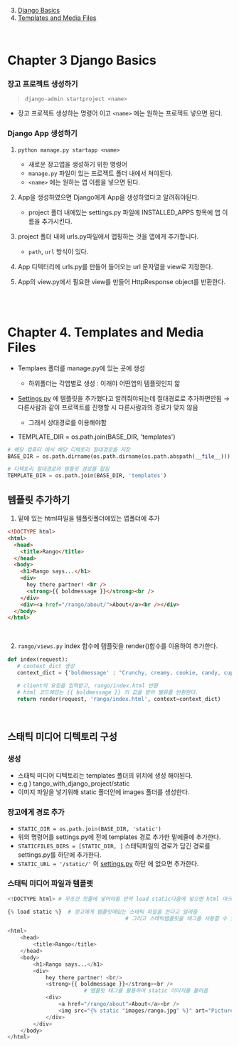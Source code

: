 3. [Django Basics](#-chpater-3-django-basics)
4. [Templates and Media Files](#-chapter-4-templates-and-media-files)

<br>

# Chapter 3 Django Basics

### 장고 프로젝트 생성하기

> `django-admin startproject <name>`

- 장고 프로젝트 생성하는 명령어 이고 `<name>` 에는 원하는 프로젝트 넣으면 된다.

### Django App 생성하기

1. `python manage.py startapp <name>`

   - 새로운 장고앱을 생성하기 위한 명령어
   - `manage.py` 파일이 있는 프로젝트 폴더 내에서 쳐야된다.
   - `<name>` 에는 원하는 앱 이름을 넣으면 된다.

2. App을 생성하였으면 Django에게 App을 생성하였다고 알려줘야된다.

   - project 폴더 내에있는 settings.py 파일에 INSTALLED_APPS 항목에 앱 이름을 추가시킨다.

3. project 폴더 내에 urls.py파일에서 맵핑하는 것을 앱에게 추가합니다.

   - `path`, `url` 방식이 있다.

4. App 디텍터리에 urls.py를 만들어 들어오는 url 문자열을 view로 지정한다.

5. App의 view.py에서 필요한 view를 만들어 HttpResponse object를 반환한다.

<br>
<br>

# Chapter 4. Templates and Media Files

- Templaes 폴더를 manage.py에 있는 곳에 생성

  - 하위폴더는 각앱별로 생성 : 이래야 어떤앱의 템플릿인지 앎

- [Settings.py](http://settings.py) 에 템플릿을 추가했다고 알려줘야되는데 절대경로로 추가하면안됨 → 다른사람과 같이 프로젝트를 진행할 시 다른사람과의 경로가 맞지 않음

  - 그래서 상대경로를 이용해야함

- TEMPLATE_DIR = os.path.join(BASE_DIR, 'templates')

```python
# 해당 컴퓨터 에서 해당 디텍토리 절대경로를 저장
BASE_DIR = os.path.dirname(os.path.dirname(os.path.abspath(__file__)))

# 디텍토리 절대경로와 템플릿 경로를 합침
TEMPLATE_DIR = os.path.join(BASE_DIR, 'templates')
```

## 템플릿 추가하기

1. 밑에 있는 html파일을 템플릿폴더에있는 앱폴더에 추가

```html
<!DOCTYPE html>
<html>
  <head>
    <title>Rango</title>
  </head>
  <body>
    <h1>Rango says...</h1>
    <div>
      hey there partner! <br />
      <strong>{{ boldmessage }}</strong><br />
    </div>
    <div><a href="/rango/about/">About</a><br /></div>
  </body>
</html>
```

<br>

2. `rango/views.py` index 함수에 템플릿을 render()함수를 이용하여 추가한다.

```python
def index(request):
   # context_dict 생성
   context_dict = {'boldmessage' : "Crunchy, creamy, cookie, candy, cupcake!"}

   # client의 요청을 입력받고, rango/index.html 반환
   # html 코드에있는 {{ boldmessage }} 키 값을 받아 밸류를 반환한다.
   return render(request, 'rango/index.html', context=context_dict)
```

<br>

## 스태틱 미디어 디텍토리 구성

### 생성

- 스태틱 미디어 디텍토리는 templates 폴더의 위치에 생성 해야된다.
- e.g ) tango_with_django_project/static
- 이미지 파일을 넣기위해 static 폴더안에 images 폴더를 생성한다.

### 장고에게 경로 추가

- `STATIC_DIR = os.path.join(BASE_DIR, 'static')`
- 위의 명령어를 settings.py에 전에 templates 경로 추가한 밑에줄에 추가한다.
- `STATICFILES_DIRS = [STATIC_DIR, ]` 스태틱파일의 경로가 담긴 경로를 settings.py를 하단에 추가한다.
- `STATIC_URL = '/static/'` 이 [settings.py](http://settings.py) 하단 에 없으면 추가한다.

### 스태틱 미디어 파일과 템플렛

```python
<!DOCTYPE html> # 무조건 첫줄에 넣어야됨 만약 load static다음에 넣으면 html 마크업 유효성검사가 실패하게됨

{% load static %}  # 장고에게 템플릿에있는 스태틱 파일을 쓴다고 알려줌
									 # 그리고 스태틱템플릿을 태그를 사용할 수 있게 해줌 --> '{% %}'

<html>
    <head>
        <title>Rango</title>
    </head>
    <body>
        <h1>Rango says...</h1>
        <div>
            hey there partner! <br/>
            <strong>{{ boldmessage }}</strong><br />
						# 템플릿 태그를 활용하여 static 이미지를 불러옴
            <div>
                <a href="/rango/about">About</a><br />
                <img src="{% static "images/rango.jpg" %}" art="Picture of Rango" />
            </div>
        </div>
    </body>
</html>
```
